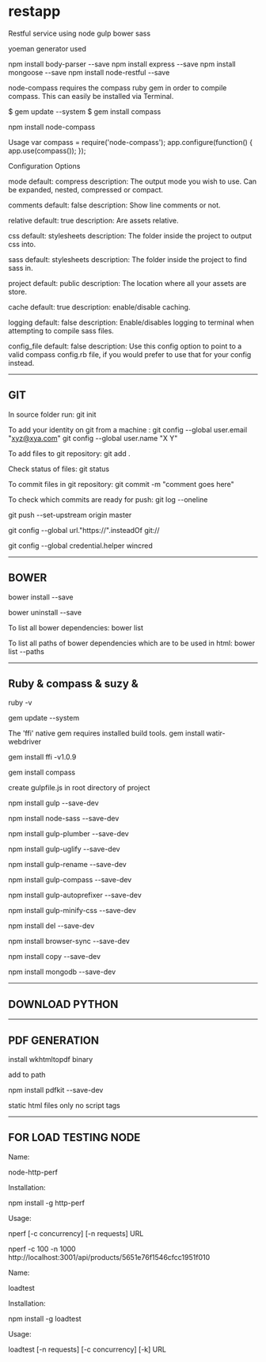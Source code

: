# restapp
Restful service using node gulp bower sass 

yoeman generator used

npm install body-parser --save
npm install express --save
npm install mongoose --save
npm install node-restful --save

node-compass requires the compass ruby gem in order to compile compass. This can easily be installed via Terminal.

$ gem update --system
$ gem install compass

npm install node-compass


Usage
var compass = require('node-compass');
app.configure(function() {
    app.use(compass());
});

Configuration Options

mode
default: compress
description: The output mode you wish to use. Can be expanded, nested, compressed or compact.

comments
default: false
description: Show line comments or not.

relative
default: true
description: Are assets relative.

css
default: stylesheets
description: The folder inside the project to output css into.

sass
default: stylesheets
description: The folder inside the project to find sass in.

project
default: public
description: The location where all your assets are store.

cache
default: true
description: enable/disable caching.

logging
default: false
description: Enable/disables logging to terminal when attempting to compile sass files.

config_file
default: false
description: Use this config option to point to a valid compass config.rb file, if you would prefer to use that for your config instead.

-------------------------------------------
GIT
-------------------------------------------
In source folder run:
git init

To add your identity on git from a machine : 
git config --global user.email "xyz@xya.com"
git config --global user.name "X Y"

To add files to git repository:
git add .

Check status of files:
git status

To commit files in git repository:
git commit -m "comment goes here"

To check which commits are ready for push:
git log --oneline

git push --set-upstream origin master

git config --global url."https://".insteadOf git://

git config --global credential.helper wincred

----------------------------
BOWER 
-------------------------------

bower install <packagename> --save

bower uninstall <packagename> --save

To list all bower dependencies:
bower list

To list all paths of bower dependencies which are to be used in html:
bower list --paths

--------------------------------------------
Ruby & compass & suzy & 
--------------------------------------------

ruby -v

gem update --system

The 'ffi' native gem requires installed build tools.
gem install watir-webdriver

gem install ffi -v1.0.9

gem install compass

create gulpfile.js in root directory of project

npm install gulp --save-dev

npm install node-sass --save-dev

npm install gulp-plumber --save-dev

npm install gulp-uglify --save-dev

npm install gulp-rename --save-dev

npm install gulp-compass --save-dev

npm install gulp-autoprefixer --save-dev

npm install gulp-minify-css --save-dev

npm install del --save-dev

npm install browser-sync --save-dev

npm install copy --save-dev

npm install mongodb --save-dev

---------------------
DOWNLOAD PYTHON
---------------------

-------------------------
PDF GENERATION 
-------------------------

install wkhtmltopdf binary 

add to path

npm install pdfkit --save-dev

static html files only no script tags

------------------------------------
FOR LOAD TESTING NODE
------------------------------------

Name:

node-http-perf

Installation:

npm install -g http-perf

Usage:

nperf [-c concurrency] [-n requests] URL 

nperf -c 100 -n 1000 http://localhost:3001/api/products/5651e76f1546cfcc1951f010

Name: 

loadtest

Installation:

npm install -g loadtest

Usage:

loadtest [-n requests] [-c concurrency] [-k] URL